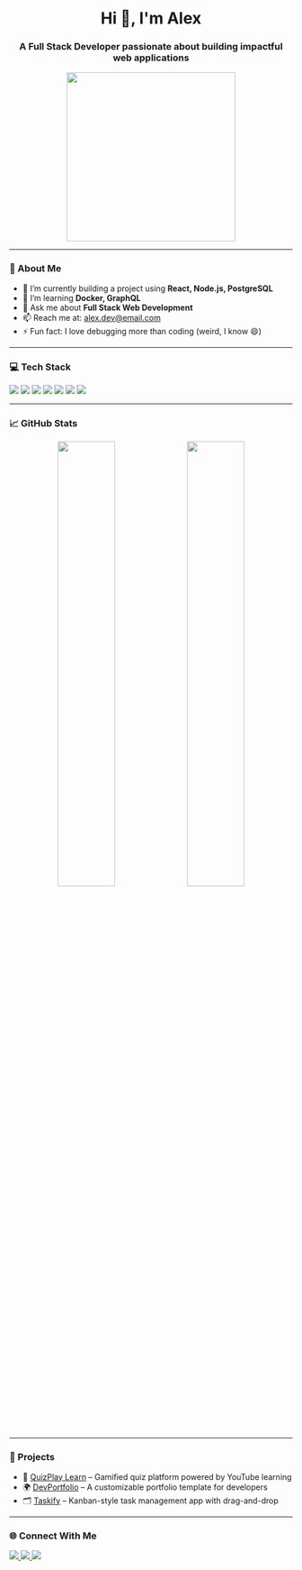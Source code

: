 <h1 align="center">Hi 👋, I'm Alex</h1>
<h3 align="center">A Full Stack Developer passionate about building impactful web applications</h3>

<p align="center">
  <img src="https://media.giphy.com/media/qgQUggAC3Pfv687qPC/giphy.gif" width="300" />
</p>

---

### 🧠 About Me

- 🔭 I’m currently building a project using **React, Node.js, PostgreSQL**
- 🌱 I’m learning **Docker, GraphQL**
- 💬 Ask me about **Full Stack Web Development**
- 📫 Reach me at: [alex.dev@email.com](mailto:alex.dev@email.com)
- ⚡ Fun fact: I love debugging more than coding (weird, I know 😄)

---

### 💻 Tech Stack

<p align="left">
  <img src="https://img.shields.io/badge/HTML5-E34F26?style=flat&logo=html5&logoColor=white" />
  <img src="https://img.shields.io/badge/CSS3-1572B6?style=flat&logo=css3&logoColor=white" />
  <img src="https://img.shields.io/badge/JavaScript-F7DF1E?style=flat&logo=javascript&logoColor=black" />
  <img src="https://img.shields.io/badge/React-20232A?style=flat&logo=react&logoColor=61DAFB" />
  <img src="https://img.shields.io/badge/Node.js-339933?style=flat&logo=nodedotjs&logoColor=white" />
  <img src="https://img.shields.io/badge/PostgreSQL-336791?style=flat&logo=postgresql&logoColor=white" />
  <img src="https://img.shields.io/badge/Tailwind_CSS-38B2AC?style=flat&logo=tailwind-css&logoColor=white" />
</p>

---

### 📈 GitHub Stats

<p align="center">
  <img src="https://github-readme-stats.vercel.app/api?username=alexdev123&show_icons=true&theme=radical" width="45%" />
  <img src="https://github-readme-streak-stats.herokuapp.com?user=alexdev123&theme=radical" width="45%" />
</p>

---

### 🚀 Projects

- 🧩 [QuizPlay Learn](https://github.com/alexdev123/quizplay-learn) – Gamified quiz platform powered by YouTube learning
- 🌍 [DevPortfolio](https://github.com/alexdev123/devportfolio) – A customizable portfolio template for developers
- 🗂️ [Taskify](https://github.com/alexdev123/taskify) – Kanban-style task management app with drag-and-drop

---

### 🌐 Connect With Me

<p>
  <a href="https://linkedin.com/in/alexdev" target="_blank">
    <img src="https://img.shields.io/badge/LinkedIn-0A66C2?style=flat&logo=linkedin&logoColor=white" />
  </a>
  <a href="https://twitter.com/alexcodes" target="_blank">
    <img src="https://img.shields.io/badge/Twitter-1DA1F2?style=flat&logo=twitter&logoColor=white" />
  </a>
  <a href="https://alexdev.com" target="_blank">
    <img src="https://img.shields.io/badge/Portfolio-000000?style=flat&logo=github&logoColor=white" />
  </a>
</p>
